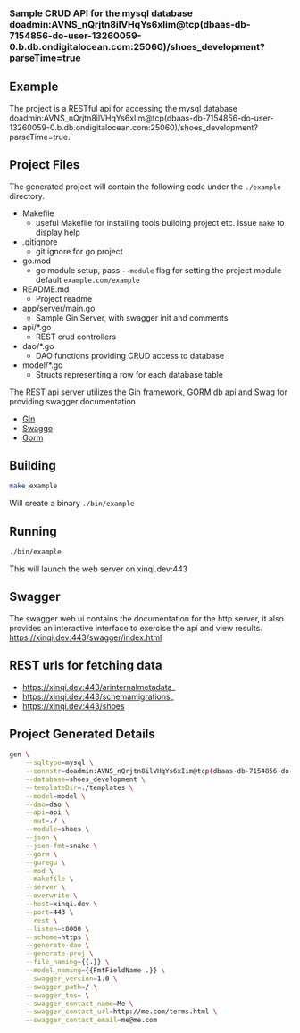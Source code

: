 [comment]: <> (This is a generated file please edit source in ./templates)
[comment]: <> (All modification will be lost, you have been warned)
[comment]: <> ()
### Sample CRUD API for the mysql database doadmin:AVNS_nQrjtn8ilVHqYs6xIim@tcp(dbaas-db-7154856-do-user-13260059-0.b.db.ondigitalocean.com:25060)/shoes_development?parseTime=true

## Example
The project is a RESTful api for accessing the mysql database doadmin:AVNS_nQrjtn8ilVHqYs6xIim@tcp(dbaas-db-7154856-do-user-13260059-0.b.db.ondigitalocean.com:25060)/shoes_development?parseTime=true.

## Project Files
The generated project will contain the following code under the `./example` directory.
* Makefile
  * useful Makefile for installing tools building project etc. Issue `make` to display help
* .gitignore
  * git ignore for go project
* go.mod
  * go module setup, pass `--module` flag for setting the project module default `example.com/example`
* README.md
  * Project readme
* app/server/main.go
  * Sample Gin Server, with swagger init and comments
* api/*.go
  * REST crud controllers
* dao/*.go
  * DAO functions providing CRUD access to database
* model/*.go
  * Structs representing a row for each database table

The REST api server utilizes the Gin framework, GORM db api and Swag for providing swagger documentation
* [Gin](https://github.com/gin-gonic/gin)
* [Swaggo](https://github.com/swaggo/swag)
* [Gorm](https://github.com/jinzhu/gorm)

## Building
```.bash
make example
```
Will create a binary `./bin/example`

## Running
```.bash
./bin/example
```
This will launch the web server on xinqi.dev:443

## Swagger
The swagger web ui contains the documentation for the http server, it also provides an interactive interface to exercise the api and view results.
https://xinqi.dev:443/swagger/index.html

## REST urls for fetching data


* https://xinqi.dev:443/arinternalmetadata_
* https://xinqi.dev:443/schemamigrations_
* https://xinqi.dev:443/shoes

## Project Generated Details
```.bash
gen \
    --sqltype=mysql \
    --connstr=doadmin:AVNS_nQrjtn8ilVHqYs6xIim@tcp(dbaas-db-7154856-do-user-13260059-0.b.db.ondigitalocean.com:25060)/shoes_development?parseTime=true \
    --database=shoes_development \
    --templateDir=./templates \
    --model=model \
    --dao=dao \
    --api=api \
    --out=./ \
    --module=shoes \
    --json \
    --json-fmt=snake \
    --gorm \
    --guregu \
    --mod \
    --makefile \
    --server \
    --overwrite \
    --host=xinqi.dev \
    --port=443 \
    --rest \
    --listen=:8080 \
    --scheme=https \
    --generate-dao \
    --generate-proj \
    --file_naming={{.}} \
    --model_naming={{FmtFieldName .}} \
    --swagger_version=1.0 \
    --swagger_path=/ \
    --swagger_tos= \
    --swagger_contact_name=Me \
    --swagger_contact_url=http://me.com/terms.html \
    --swagger_contact_email=me@me.com
```












